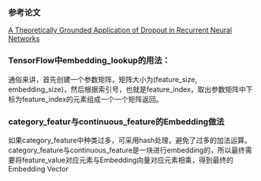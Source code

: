 ### 参考论文
[A Theoretically Grounded Application of Dropout in Recurrent Neural Networks](https://arxiv.org/pdf/1512.05287.pdf)

### TensorFlow中embedding_lookup的用法：
通俗来讲，首先创建一个参数矩阵，矩阵大小为(feature_size, embedding_size)，然后根据索引号，也就是feature_index，取出参数矩阵中下标为feature_index的元素组成一个一个矩阵返回。  

### category_featur与continuous_feature的Embedding做法
如果category_feature中种类过多，可采用hash处理，避免了过多的加法运算。  
category_feature与continuous_feature是一块进行embedding的，所以最终需要将feature_value对应元素与Embedding向量对应元素相乘，得到最终的Embedding Vector
